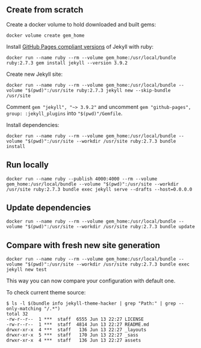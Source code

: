 ## Create from scratch

Create a docker volume to hold downloaded and built gems:

```shell
docker volume create gem_home
```

Install [GitHub Pages compliant versions](https://pages.github.com/versions) of Jekyll with ruby:

```shell
docker run --name ruby --rm --volume gem_home:/usr/local/bundle ruby:2.7.3 gem install jekyll --version 3.9.2
```

Create new Jekyll site:

```shell
docker run --name ruby --rm --volume gem_home:/usr/local/bundle --volume "$(pwd)":/usr/site ruby:2.7.3 jekyll new --skip-bundle /usr/site
```

Comment `gem "jekyll", "~> 3.9.2"` and uncomment `gem "github-pages", group: :jekyll_plugins` into `"$(pwd)"/Gemfile`.

Install dependencies:

```shell
docker run --name ruby --rm --volume gem_home:/usr/local/bundle --volume "$(pwd)":/usr/site --workdir /usr/site ruby:2.7.3 bundle install
```

## Run locally

```shell
docker run --name ruby --publish 4000:4000 --rm --volume gem_home:/usr/local/bundle --volume "$(pwd)":/usr/site --workdir /usr/site ruby:2.7.3 bundle exec jekyll serve --drafts --host=0.0.0.0
```

## Update dependencies

```shell
docker run --name ruby --rm --volume gem_home:/usr/local/bundle --volume "$(pwd)":/usr/site --workdir /usr/site ruby:2.7.3 bundle update
```

## Compare with fresh new site generation

```shell
docker run --name ruby --rm --volume gem_home:/usr/local/bundle --volume "$(pwd)":/usr/site --workdir /usr/site ruby:2.7.3 bundle exec jekyll new test
```

This way you can now compare your configuration with default one.

To check current theme source:

```shell
$ ls -l $(bundle info jekyll-theme-hacker | grep "Path:" | grep --only-matching "/.*")
total 32
-rw-r--r--  1 ***  staff  6555 Jun 13 22:27 LICENSE
-rw-r--r--  1 ***  staff  4814 Jun 13 22:27 README.md
drwxr-xr-x  4 ***  staff   136 Jun 13 22:27 _layouts
drwxr-xr-x  5 ***  staff   170 Jun 13 22:27 _sass
drwxr-xr-x  4 ***  staff   136 Jun 13 22:27 assets
```
